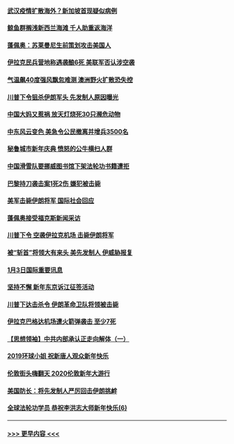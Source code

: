#### [武汉疫情扩散海外？新加坡首现疑似病例](../pages/prog202/a102745347.md?t=01050333) 
#### [鲸鱼群搁浅新西兰海滩 千人助重返海洋](../pages/prog202/a102745257.md?t=01050333) 
#### [蓬佩奥：苏莱曼尼生前策划攻击美国人](../pages/prog202/a102745305.md?t=01050333) 
#### [伊拉克民兵营地称遇袭酿6死 美联军否认涉空袭](../pages/prog202/a102745093.md?t=01050333) 
#### [气温飙40度强风飘忽难测 澳洲野火扩散恐失控](../pages/prog202/a102744951.md?t=01050333) 
#### [川普下令狙杀伊朗军头 先发制人原因曝光](../pages/prog202/a102744900.md?t=01050333) 
#### [中国大妈又惹祸 放天灯烧死30只濒危动物](../pages/prog202/a102744899.md?t=01050333) 
#### [中东风云变色 美急令公民撤离并增兵3500名](../pages/prog202/a102744827.md?t=01050333) 
#### [秘鲁城市新年庆典 愤怒的公牛横扫人群](../pages/prog202/a102744618.md?t=01050333) 
#### [中国滑雪队要挪威图书馆下架法轮功书籍遭拒](../pages/prog202/a102744639.md?t=01050333) 
#### [巴黎持刀袭击案1死2伤 嫌犯被击毙](../pages/prog202/a102744566.md?t=01050333) 
#### [美军击毙伊朗将军 国际社会回应](../pages/prog202/a102744485.md?t=01050333) 
#### [蓬佩奥接受福克斯新闻采访](../pages/prog202/a102744480.md?t=01050333) 
#### [川普下令 空袭伊拉克机场 击毙伊朗将军](../pages/prog202/a102744470.md?t=01050333) 
#### [被“斩首”将领大有来头 美先发制人 伊威胁报复](../pages/prog202/a102744454.md?t=01050333) 
#### [1月3日国际重要讯息](../pages/prog202/a102744301.md?t=01050333) 
#### [坚持不懈 新年东京诉江征签活动](../pages/prog202/a102744303.md?t=01050333) 
#### [川普下达击杀令 伊朗革命卫队将领被击毙](../pages/prog202/a102741911.md?t=01050333) 
#### [伊拉克巴格达机场遭火箭弹袭击 至少7死](../pages/prog202/a102744115.md?t=01050333) 
#### [【思想领袖】中共内部承认正走向解体（一）](../pages/prog202/a102744097.md?t=01050333) 
#### [2019环球小姐 祝新唐人观众新年快乐](../pages/prog202/a102744043.md?t=01050333) 
#### [伦敦街头嗨翻天 2020伦敦新年大游行](../pages/prog202/a102743925.md?t=01050333) 
#### [美国防长：将先发制人严厉回击伊朗挑衅](../pages/prog202/a102743930.md?t=01050333) 
#### [全球法轮功学员 恭祝李洪志大师新年快乐(6)](../pages/prog202/a102743899.md?t=01050333) 

----
#### [ >>> 更早内容 <<< ](../indexes/prog202-earlier.md)
